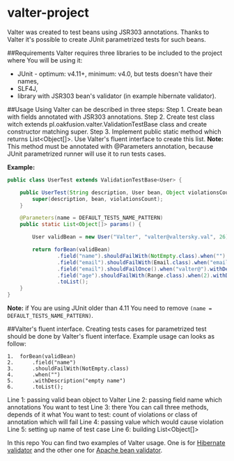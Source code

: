 valter-project
==============

Valter was created to test beans using JSR303 annotations. Thanks to Valter it's possible to create JUnit parametrized tests for such beans.

##Requirements
Valter requires three libraries to be included to the project where You will be using it:
- JUnit - optimum: v4.11+, minimum: v4.0, but tests doesn't have their names,
- SLF4J,
- library with JSR303 bean's validator (in example hibernate validator).

##Usage
Using Valter can be described in three steps:
Step 1. Create bean with fields annotated with JSR303 annotations.
Step 2. Create test class witch extends pl.oakfusion.valter.ValidationTestBase class and create constructor matching super.
Step 3. Implement public static method which returns List<Object[]>. Use Valter's fluent interface to create this list.
   **Note:** This method must be annotated with @Parameters annotation, because JUnit parametrized runner will use it to run tests cases.


**Example:**

```java
public class UserTest extends ValidationTestBase<User> {

	public UserTest(String description, User bean, Object violationsCount) {
		super(description, bean, violationsCount);
	}

	@Parameters(name = DEFAULT_TESTS_NAME_PATTERN)
	public static List<Object[]> params() {

		User validBean = new User("Valter", "valter@valtersky.val", 26);

		return forBean(validBean)
				.field("name").shouldFailWith(NotEmpty.class).when("").withDescription("empty name")
				.field("email").shouldFailWith(Email.class).when("email@").withDescription("wrong email")
				.field("email").shouldFailOnce().when("valter@").withDescription("one violation on email field")
				.field("age").shouldFailWith(Range.class).when(2).withDescription("out of range")
				.toList();
	}
}
```

**Note:** if You are using JUnit older than 4.11 You need to remove `(name = DEFAULT_TESTS_NAME_PATTERN)`.


##Valter's fluent interface.
Creating tests cases for parametrized test should be done by Valter's fluent interface.
Example usage can looks as follow:


```
1.  forBean(validBean)
2.      .field("name")
3.      .shouldFailWith(NotEmpty.class)
4.      .when("")
5.      .withDescription("empty name")
6.      .toList();
```


Line 1: passing valid bean object to Valter
Line 2: passing field name which annotations You want to test
Line 3: there You can call three methods, depends of it what You want to test: count of violations or class of annotation which will fail
Line 4: passing value which would cause violation
Line 5: setting up name of test case
Line 6: building List<Object[]>


In this repo You can find two examples of Valter usage. One is for [Hibernate validator](https://github.com/oakfusion/valter-project/tree/master/examples/ValterHibernateValidationExample) and the other one for [Apache bean validator](https://github.com/oakfusion/valter-project/tree/master/examples/ValterApacheBeanValidationExample).

